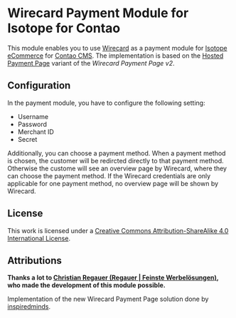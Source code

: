 Wirecard Payment Module for Isotope for Contao
======================

This module enables you to use [Wirecard](http://www.wirecard.com) as a payment module for [Isotope eCommerce](https://isotopeecommerce.org) for [Contao CMS](https://contao.org). The implementation is based on the [Hosted Payment Page](https://document-center.wirecard.com/display/PTD/Hosted+Payment+Page) variant of the _Wirecard Payment Page v2_.

## Configuration

In the payment module, you have to configure the following setting:

* Username
* Password
* Merchant ID
* Secret

Additionally, you can choose a payment method. When a payment method is chosen, the customer will be redircted directly to that payment method. Otherwise the custome will see an overview page by Wirecard, where they can choose the payment method. If the Wirecard credentials are only applicable for one payment method, no overview page will be shown by Wirecard.

## License

This work is licensed under a [Creative Commons Attribution-ShareAlike 4.0 International License](http://creativecommons.org/licenses/by-sa/4.0/).

## Attributions

__Thanks a lot to [Christian Regauer (Regauer | Feinste Werbelösungen)](http://www.regauer.at), who made the development of this module possible.__

Implementation of the new Wirecard Payment Page solution done by [inspiredminds](https://github.com/inspiredminds).
